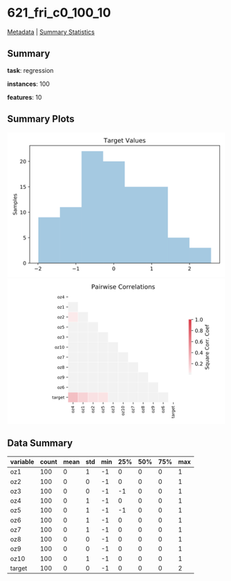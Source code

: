 # 621_fri_c0_100_10

[Metadata](metadata.yaml) | [Summary Statistics](summary_stats.csv)

## Summary

**task**: regression

**instances**: 100

**features**: 10

## Summary Plots

![Labels](label.svg)
![Corr](corr.svg)

## Data Summary

|	variable	|	count	|	mean	|	std	|	min	|	25%	|	50%	|	75%	|	max|
| --- | --- | --- | --- | --- | --- | --- | --- | --- |
|	oz1	|	100	|	0	|	1	|	-1	|	0	|	0	|	0	|	1
|	oz2	|	100	|	0	|	0	|	-1	|	0	|	0	|	0	|	1
|	oz3	|	100	|	0	|	0	|	-1	|	-1	|	0	|	0	|	1
|	oz4	|	100	|	0	|	1	|	-1	|	0	|	0	|	0	|	1
|	oz5	|	100	|	0	|	1	|	-1	|	-1	|	0	|	0	|	1
|	oz6	|	100	|	0	|	1	|	-1	|	0	|	0	|	0	|	1
|	oz7	|	100	|	0	|	1	|	-1	|	0	|	0	|	0	|	1
|	oz8	|	100	|	0	|	0	|	-1	|	0	|	0	|	0	|	1
|	oz9	|	100	|	0	|	0	|	-1	|	0	|	0	|	0	|	1
|	oz10	|	100	|	0	|	1	|	-1	|	0	|	0	|	0	|	1
|	target	|	100	|	0	|	0	|	-1	|	0	|	0	|	0	|	2
